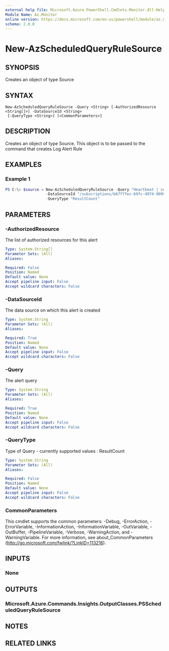 ```yaml
---
external help file: Microsoft.Azure.PowerShell.Cmdlets.Monitor.dll-Help.xml
Module Name: Az.Monitor
online version: https://docs.microsoft.com/en-us/powershell/module/az.monitor/new-azscheduledqueryrulesource
schema: 2.0.0
---
```


# New-AzScheduledQueryRuleSource

## SYNOPSIS
Creates an object of type Source

## SYNTAX

```
New-AzScheduledQueryRuleSource -Query <String> [-AuthorizedResource <String[]>] -DataSourceId <String>
 [-QueryType <String>] [<CommonParameters>]
```

## DESCRIPTION
Creates an object of type Source.
This object is to be passed to the command that creates Log Alert Rule

## EXAMPLES

### Example 1
```powershell
PS C:\> $source = New-AzScheduledQueryRuleSource -Query "Heartbeat | summarize AggregatedValue = count() by bin(TimeGenerated, 5m)" 
                  -DataSourceId "/subscriptions/b67f7fec-69fc-4974-9099-a26bd6ffeda3/resourceGroups/Rac46PostSwapRG/providers/Microsoft.OperationalInsights/workspaces/sampleWorkspace" 
				  -QueryType "ResultCount"
```

## PARAMETERS

### -AuthorizedResource
The list of authorized resources for this alert

```yaml
Type: System.String[]
Parameter Sets: (All)
Aliases:

Required: False
Position: Named
Default value: None
Accept pipeline input: False
Accept wildcard characters: False
```

### -DataSourceId
The data source on which this alert is created

```yaml
Type: System.String
Parameter Sets: (All)
Aliases:

Required: True
Position: Named
Default value: None
Accept pipeline input: False
Accept wildcard characters: False
```


### -Query
The alert query

```yaml
Type: System.String
Parameter Sets: (All)
Aliases:

Required: True
Position: Named
Default value: None
Accept pipeline input: False
Accept wildcard characters: False
```

### -QueryType
Type of Query - currently supported values : ResultCount

```yaml
Type: System.String
Parameter Sets: (All)
Aliases:

Required: False
Position: Named
Default value: None
Accept pipeline input: False
Accept wildcard characters: False
```

### CommonParameters
This cmdlet supports the common parameters: -Debug, -ErrorAction, -ErrorVariable, -InformationAction, -InformationVariable, -OutVariable, -OutBuffer, -PipelineVariable, -Verbose, -WarningAction, and -WarningVariable. For more information, see about_CommonParameters (http://go.microsoft.com/fwlink/?LinkID=113216).

## INPUTS

### None

## OUTPUTS

### Microsoft.Azure.Commands.Insights.OutputClasses.PSScheduledQueryRuleSource

## NOTES

## RELATED LINKS
